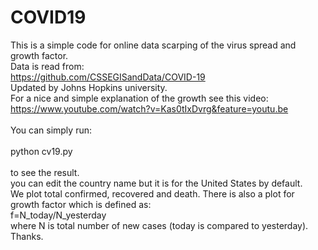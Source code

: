 # COVID19
This is a simple code for online data scarping of the virus spread and growth factor.<br/>
Data is read from:<br/>
https://github.com/CSSEGISandData/COVID-19 <br/>
Updated by Johns Hopkins university. <br/>
For a nice and simple explanation of the growth see this video: <br/>
https://www.youtube.com/watch?v=Kas0tIxDvrg&feature=youtu.be
<br/>
<br/>
You can simply run: <br/>
<br/>
python cv19.py<br/>
<br/>
to see the result. <br/>
you can edit the country name but it is for the United States by default. <br/>
We plot total confirmed, recovered and death. There is also a plot for growth factor which is defined as: <br/>
   f=N_today/N_yesterday <br/>
where N is total number of new cases (today is compared to yesterday).<br/>
Thanks.
